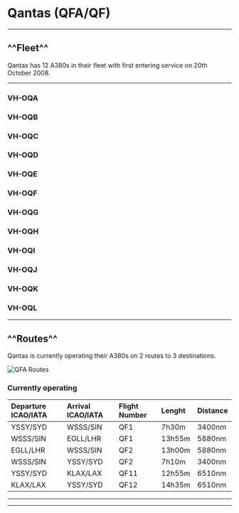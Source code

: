 # Qantas (QFA/QF)

---

## ^^Fleet^^
Qantas has 12 A380s in their fleet with first entering service on 20th October 2008.

---

### VH-OQA
### VH-OQB
### VH-OQC
### VH-OQD
### VH-OQE
### VH-OQF
### VH-OQG
### VH-OQH
### VH-OQI
### VH-OQJ
### VH-OQK
### VH-OQL


---

## ^^Routes^^
Qantas is currently operating their A380s on 2 routes to 3 destinations.

![QFA Routes](../../../fbw-a38nx/assets/routes/qfaroutes.jpg "QFA Routes")

### **Currently operating**
| Departure ICAO/IATA | Arrival ICAO/IATA | Flight Number | Lenght | Distance |
|:--------|:--------|:------|:------|:-----|
| YSSY/SYD | WSSS/SIN | QF1 | 7h30m | 3400nm |
| WSSS/SIN | EGLL/LHR | QF1 | 13h55m | 5880nm |
| EGLL/LHR | WSSS/SIN | QF2 | 13h00m | 5880nm |
| WSSS/SIN | YSSY/SYD | QF2 | 7h10m | 3400nm |
| YSSY/SYD | KLAX/LAX | QF11 | 12h55m | 6510nm |
| KLAX/LAX | YSSY/SYD | QF12 | 14h35m | 6510nm |

---
---
